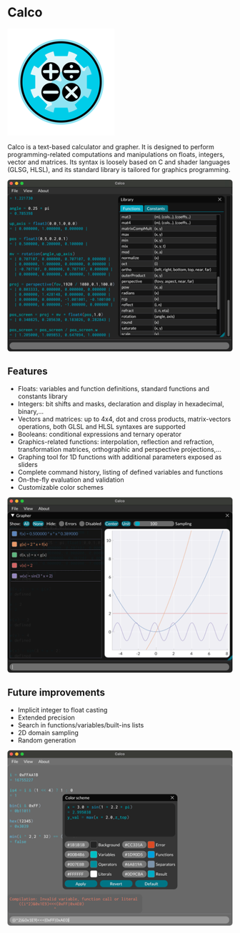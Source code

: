 # Calco

![Logo](resources/icon_small.png)

Calco is a text-based calculator and grapher. It is designed to perform programming-related computations and manipulations on floats, integers, vector and matrices. Its syntax is loosely based on C and shader languages (GLSG, HLSL), and its standard library is tailored for graphics programming.

![Screenshot](resources/screen0.png)

## Features

* Floats: variables and function definitions, standard functions and constants library
* Integers: bit shifts and masks, declaration and display in hexadecimal, binary,...
* Vectors and matrices: up to 4x4, dot and cross products, matrix-vectors operations, both GLSL and HLSL syntaxes are supported
* Booleans: conditional expressions and ternary operator
* Graphics-related functions: interpolation, reflection and refraction, transformation matrices, orthographic and perspective projections,... 
* Graphing tool for 1D functions with additional parameters exposed as sliders
* Complete command history, listing of defined variables and functions
* On-the-fly evaluation and validation
* Customizable color schemes

![Screenshot](resources/screen1.png)

## Future improvements

* Implicit integer to float casting
* Extended precision
* Search in functions/variables/built-ins lists
* 2D domain sampling
* Random generation

![Screenshot](resources/screen2.png)




